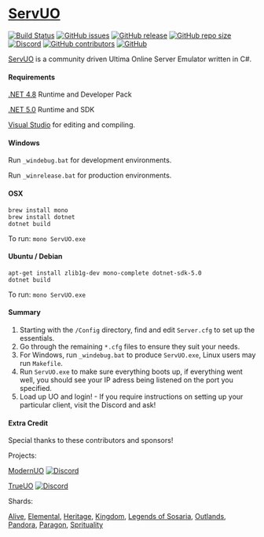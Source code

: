 # [ServUO]

[![Build Status](https://travis-ci.com/ServUO/ServUO.svg?branch=master)](https://travis-ci.com/ServUO/ServUO)
[![GitHub issues](https://img.shields.io/github/issues/servuo/servuo.svg)](https://github.com/ServUO/ServUO/issues)
[![GitHub release](https://img.shields.io/github/release/servuo/servuo.svg)](https://github.com/ServUO/ServUO/releases)
[![GitHub repo size](https://img.shields.io/github/repo-size/servuo/servuo.svg)](https://github.com/ServUO/ServUO/)
[![Discord](https://img.shields.io/discord/110970849628000256.svg)](https://discord.gg/0cQjvnFUN26nRt7y)
[![GitHub contributors](https://img.shields.io/github/contributors/servuo/servuo.svg)](https://github.com/ServUO/ServUO/graphs/contributors)
[![GitHub](https://img.shields.io/github/license/servuo/servuo.svg?color=a)](https://github.com/ServUO/ServUO/blob/master/LICENSE)


[ServUO] is a community driven Ultima Online Server Emulator written in C#.


#### Requirements

[.NET 4.8] Runtime and Developer Pack

[.NET 5.0] Runtime and SDK

[Visual Studio] for editing and compiling.


#### Windows

Run `_windebug.bat` for development environments.

Run `_winrelease.bat` for production environments.


#### OSX
```
brew install mono
brew install dotnet
dotnet build
```
To run: `mono ServUO.exe`


#### Ubuntu / Debian
```
apt-get install zlib1g-dev mono-complete dotnet-sdk-5.0 
dotnet build
```
To run: `mono ServUO.exe`


#### Summary

1. Starting with the `/Config` directory, find and edit `Server.cfg` to set up the essentials.
2. Go through the remaining `*.cfg` files to ensure they suit your needs.
3. For Windows, run `_windebug.bat` to produce `ServUO.exe`, Linux users may run `Makefile`.
4. Run `ServUO.exe` to make sure everything boots up, if everything went well, you should see your IP adress being listened on the port you specified.
5. Load up UO and login! - If you require instructions on setting up your particular client, visit the Discord and ask!


#### Extra Credit

Special thanks to these contributors and sponsors!

Projects:

[ModernUO] [![Discord](https://img.shields.io/discord/751317910504603701.svg)](https://discord.gg/DHkNUsq)

[TrueUO] [![Discord](https://img.shields.io/discord/205015541977579520.svg)](https://discord.gg/Hk53j9s2)

Shards:

[Alive], [Elemental], [Heritage], [Kingdom], [Legends of Sosaria], [Outlands], [Pandora], [Paragon], [Sprituality]

   [Alive]: <https://www.uoalive.com>
   [Elemental]: <https://uoelemental.com/>
   [Heritage]: <https://www.trueuo.com>
   [Kingdom]: <https://tbewley10310.wixsite.com/uokingdom>
   [Legends of Sosaria]: <https://www.legendsofsosaria.com>
   [Outlands]: <https://www.uooutlands.com>
   [Pandora]: <https://www.pandorauo.com>
   [Paragon]: <https://www.paragonuo.com>
   [Sprituality]: <http://www.uospirituality.com>
   
   [ModernUO]: <https://github.com/modernuo/modernuo>
   [TrueUO]: <https://github.com/trueuo/trueuo>

   [ServUO]: <https://www.servuo.com>
   [.NET 4.8]: <https://dotnet.microsoft.com/download/dotnet-framework/net48>
   [.NET 5.0]: <https://dotnet.microsoft.com/download/dotnet/5.0>
   [Visual Studio]: <https://visualstudio.microsoft.com/>
